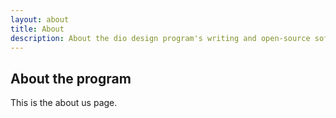 ```yaml
---
layout: about
title: About
description: About the dio design program's writing and open-source software and its contributors
---
```


## About the program

This is the about us page.